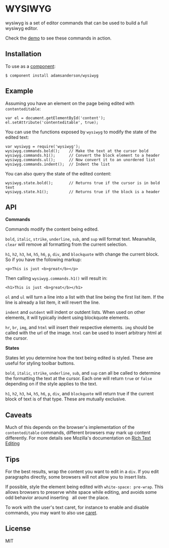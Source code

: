 WYSIWYG
=======

wysiwyg is a set of editor commands that can be used to build a full wysiwyg editor.

Check the [demo](http://adamsanderson.github.com/wysiwyg/) to see these commands in action.

Installation
------------
To use as a [component](https://github.com/component/component):

    $ component install adamsanderson/wysiwyg

Example
-------

Assuming you have an element on the page being edited with `contenteditable`:

    var el = document.getElementById('content');
    el.setAttribute('contenteditable', true);

You can use the functions exposed by `wysiwyg` to modify the state of the edited text:

    var wysiwyg = require('wysiwyg');
    wysiwyg.commands.bold();    // Make the text at the cursor bold
    wysiwyg.commands.h1();      // Convert the block element to a header
    wysiwyg.commands.ul();      // Now convert it to an unordered list
    wysiwyg.commands.indent();  // Indent the list

You can also query the state of the edited content:

    wysiwyg.state.bold();       // Returns true if the cursor is in bold text
    wysiwyg.state.h1();         // Returns true if the block is a header

API
---

**Commands**

Commands modify the content being edited.

`bold`, `italic`, `strike`, `underline`, `sub`, and `sup` will format text.  Meanwhile, `clear` will remove all formatting from the current selection.

`h1`, `h2`, `h3`, `h4`, `h5`, `h6`, `p`, `div`, and `blockquote` with change the current block.  So if you have the following markup:

    <p>This is just <b>great</b></p>
    
Then calling `wysiwyg.commands.h1()` will result in:

    <h1>This is just <b>great</b></h1>


`ol` and `ul` will turn a line into a list with that line being the first list item.  If the line is already a list item, it will revert the line.

`indent` and `outdent` will indent or outdent lists.  When used on other elements, it will typically indent using blockquote elements.


`hr`, `br`, `img`, and `html` will insert their respective elements.  `img` should be called with the url of the image.  `html` can be used to insert arbitrary html at the cursor.

**States**

States let you determine how the text being edited is styled.  These are useful for styling toolbar buttons.

`bold`, `italic`, `strike`, `underline`, `sub`, and `sup` can all be called to determine the formatting the text at the cursor.  Each one will return `true` or `false` depending on if the style applies to the text.

`h1`, `h2`, `h3`, `h4`, `h5`, `h6`, `p`, `div`, and `blockquote` will return true if the current block of text is of that type.  These are mutually exclusive.

Caveats
-------
Much of this depends on the browser's implementation of the `contenteditable` commands, different browsers may mark up content differently.  For more details see Mozilla's documentation on [Rich Text Editing](https://developer.mozilla.org/en-US/docs/Rich-Text_Editing_in_Mozilla)

Tips
----
For the best results, wrap the content you want to edit in a `div`.  If you edit paragraphs directly, some browsers will not allow you to insert lists.

If possible, style the element being edited with `white-space: pre-wrap`.  This allows browsers to preserve white space while editing, and avoids some odd behavior around inserting &nbsp; all over the place.

To work with the user's text caret, for instance to enable and disable commands, you may want to also use [caret](https://github.com/adamsanderson/caret).

License
-------

MIT

